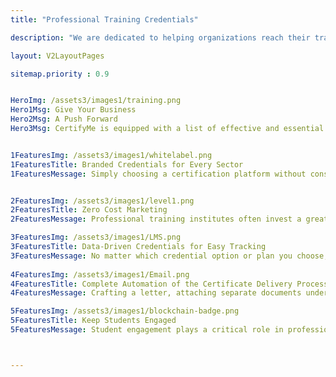 ```yaml
---
title: "Professional Training Credentials"

description: "We are dedicated to helping organizations reach their training objectives by providing flexible, scalable, and affordable credentialing solutions"

layout: V2LayoutPages

sitemap.priority : 0.9


HeroImg: /assets3/images1/training.png
Hero1Msg: Give Your Business  
Hero2Msg: A Push Forward
Hero3Msg: CertifyMe is equipped with a list of effective and essential features that make the platform fit for the organic promotion of professional training institutes. 


1FeaturesImg: /assets3/images1/whitelabel.png
1FeaturesTitle: Branded Credentials for Every Sector
1FeaturesMessage: Simply choosing a certification platform without considering the benefits it offers can prove a risky move for your business. We are well aware of what we can do for you and keep you informed as well. Our mission is to provide training institutes with software that is easy to integrate into their LMSs and easy to rebrand certificates.


2FeaturesImg: /assets3/images1/level1.png
2FeaturesTitle: Zero Cost Marketing
2FeaturesMessage: Professional training institutes often invest a great fortune in business promotion. CertifyMe eliminates the need for marketing investment by offering a page optimization solution. It enables you to add, edit or remove information to suit your business needs. Adding your institute name in the header, footer, and navbar automatically brings your organization to the forefront. Get in touch with our experts to understand what we can do for you!

3FeaturesImg: /assets3/images1/LMS.png
3FeaturesTitle: Data-Driven Credentials for Easy Tracking
3FeaturesMessage: No matter which credential option or plan you choose, you have complete control over the information you want to embed in QR/BARcode. From the skills the awardee possessed to get selected in your institute or organization to the skills he/she has developed during the training, you can encapsulate everything. The automated certification process also allows you to monitor how credential holders are engaging with the e-documents.
                 
4FeaturesImg: /assets3/images1/Email.png 
4FeaturesTitle: Complete Automation of the Certificate Delivery Process
4FeaturesMessage: Crafting a letter, attaching separate documents under different student names, or designing and printing paper certificates, the struggle of the traditional certification process is real. Worry not! CertifyMe has the perfect solution to relieve you from the stress of issuing, managing, and sending certificates. Just integrate us into your Learning Management System to make the certificate creation and delivery process automated.

5FeaturesImg: /assets3/images1/blockchain-badge.png
5FeaturesTitle: Keep Students Engaged
5FeaturesMessage: Student engagement plays a critical role in professional training programs. Add a flair of creativity to your course or program by integrating us. Besides student engagement, your business engagement also enhances when we are working alongside you.<br> CertifyMe streamlines the certification process by welcoming gamification. It boosts student engagement to a great extent. The level-based badging solution inspires students to complete the course and demonstrate a large collection of badges until the end of the course. Students receive the certificate after successful course completion.



---
```

